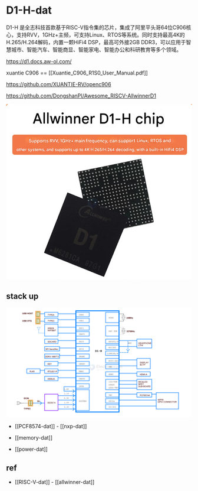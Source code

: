 
# D1-H-dat

D1-H 是全志科技首款基于RISC-V指令集的芯片，集成了阿里平头哥64位C906核心，支持RVV，1GHz+主频，可支持Linux、RTOS等系统。同时支持最高4K的H.265/H.264解码，内置一颗HiFi4 DSP，最高可外接2GB DDR3，可以应用于智慧城市、智能汽车、智能商显、智能家电、智能办公和科研教育等多个领域。

https://d1.docs.aw-ol.com/

xuantie C906 == [[Xuantie_C906_R1S0_User_Manual.pdf]]

https://github.com/XUANTIE-RV/openc906

https://github.com/DongshanPI/Awesome_RISCV-AllwinnerD1


![](2025-08-09-01-00-57.png)


## stack up 

![](2025-08-07-14-45-25.png)

- [[PCF8574-dat]] - [[nxp-dat]]

- [[memory-dat]]

- [[power-dat]]

## ref 

- [[RISC-V-dat]] - [[allwinner-dat]]